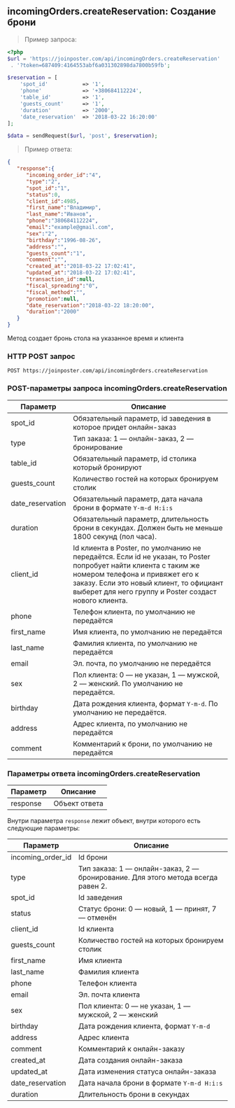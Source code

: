 ## incomingOrders.createReservation: Создание брони

> Пример запроса:

```php
<?php
$url = 'https://joinposter.com/api/incomingOrders.createReservation'
 . '?token=687409:4164553abf6a031302898da7800b59fb';

$reservation = [
    'spot_id'           => '1',
    'phone'             => '+380684112224',
    'table_id'          => '1',
    'guests_count'      => '1',
    'duration'          => '2000',
    'date_reservation'  => '2018-03-22 16:20:00'
];

$data = sendRequest($url, 'post', $reservation);

```

> Пример ответа:

```json
{
   "response":{
      "incoming_order_id":"4",
      "type":"2",
      "spot_id":"1",
      "status":0,
      "client_id":4985,
      "first_name":"Владимир",
      "last_name":"Иванов",
      "phone":"380684112224",
      "email":"example@gmail.com",
      "sex":"2",
      "birthday":"1996-08-26",
      "address":"",
      "guests_count":"1",
      "comment":"",
      "created_at":"2018-03-22 17:02:41",
      "updated_at":"2018-03-22 17:02:41",
      "transaction_id":null,
      "fiscal_spreading":"0",
      "fiscal_method":"",
      "promotion":null,
      "date_reservation":"2018-03-22 18:20:00",
      "duration":"2000"
   }
}
```

Метод создает бронь стола на указанное время и клиента

### HTTP POST запрос

`POST https://joinposter.com/api/incomingOrders.createReservation`

### POST-параметры запроса incomingOrders.createReservation

Параметр | Описание
-------- | --------
spot_id | Обязательный параметр, id заведения в которое придет онлайн-заказ
type | Тип заказа: 1 — онлайн-заказ, 2 — бронирование
table_id | Обязательный параметр, id столика который бронируют
guests_count | Количество гостей на которых бронируем столик
date_reservation | Обязательный параметр, дата начала брони в формате `Y-m-d H:i:s`
duration | Обязательный параметр, длительность брони в секундах. Должен быть не меньше 1800 секунд (пол часа).
client_id | Id клиента в Poster, по умолчанию не передаётся. Если id не указан, то Poster попробует найти клиента с таким же номером телефона и привяжет его к заказу. Если это новый клиент, то официант выберет для него группу и Poster создаст нового клиента. 
phone | Телефон клиента, по умолчанию не передаётся
first_name | Имя клиента, по умолчанию не передаётся
last_name | Фамилия клиента, по умолчанию не передаётся
email | Эл. почта, по умолчанию не передаётся
sex | Пол клиента: 0 — не указан, 1 — мужской, 2 — женский. По умолчанию не передаётся.
birthday | Дата рождения клиента, формат `Y-m-d`. По умолчанию не передаётся.
address | Адрес клиента, по умолчанию не передаётся
comment | Комментарий к брони, по умолчанию не передаётся

### Параметры ответа incomingOrders.createReservation

Параметр | Описание
-------- | --------
response | Объект ответа

Внутри параметра `response` лежит объект, внутри которого есть следующие параметры:

Параметр | Описание
-------- | --------
incoming_order_id | Id брони
type | Тип заказа: 1 — онлайн-заказ, 2 — бронирование. Для этого метода всегда равен 2.
spot_id | Id заведения
status | Статус брони: 0 — новый, 1 — принят, 7 — отменён
client_id | Id клиента
guests_count | Количество гостей на которых бронируем столик
first_name | Имя клиента
last_name | Фамилия клиента
phone | Телефон клиента
email | Эл. почта клиента
sex | Пол клиента: 0 — не указан, 1 — мужской, 2 — женский
birthday | Дата рождения клиента, формат `Y-m-d`
address | Адрес клиента
comment | Комментарий к онлайн-заказу
created_at | Дата создания онлайн-заказа
updated_at | Дата изменения статуса онлайн-заказа
date_reservation | Дата начала брони в формате `Y-m-d H:i:s`
duration | Длительность брони в секундах
